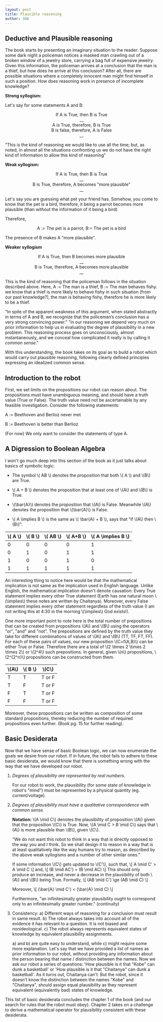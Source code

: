 ```yaml
---
layout: post
title: Plausible reasoning
author: 308
---
```


## Deductive and Plausible reasoning

The book starts by presenting an imaginary situation to the reader: Suppose some dark night a policeman notices a masked man crawling out of a broken window of a jewelry store, carrying a bag full of expensive jewelry. Given this information, the policeman arrives at a conclusion that the man is a thief, but how does he arrive at this conclusion? After all, there are possible situations where a completely innocent man might find himself in such a position. How does reasoning work in presence of incomplete knowledge?

**Strong syllogism:**

Let's say for some statements A and B:

<center>
    If A is True, then B is True
</center>

<center>
    __
</center>
<center>
    A is True, therefore, B is True
</center>
<center>
    B is false, therefore, A is False
</center>
<center>
    __
</center>


"This is the kind of reasoning we would like to use all the time; but, as noted, in almost all the situations confronting us we do not have the right kind of information to allow this kind of reasoning"

**Weak syllogism:**
<center>
    If A is True, then B is True
</center>

<center>
    __
</center>
<center>
    B is True, therefore, A becomes "more plausible"
</center>
<center>
    __
</center>

Let's say you are guessing what pet your friend has. Somehow, you come to know that the pet is a bird, therefore, it being a parrot becomes more plausible (than without the information of it being a bird)

Therefore,

<center>
    A := The pet is a parrot, B:= The pet is a bird 
</center>

The presence of B makes A "more plausible".

**Weaker syllogism**
<center>
    If A is True, then B becomes more plausible
</center>

<center>
    __
</center>
<center>
    B is True, therefore, A becomes more plausible
</center>
<center>
    __
</center>

This is the kind of reasoning that the policeman follows in the situation described above. Here, A := The man is a thief, B := The man behaves fishy. we know that a thief is more likely to behave fishy in such situation (from our past knowledge?), the man is behaving fishy, therefore he is more likely to be a thief.

"In spite of the apparent weakness of this argument, when stated abstractly in terms of A and B, we recognize that the policeman’s conclusion has a very strong convincing power." "in our reasoning we depend very much on prior information to help us in evaluating the degree of plausibility in a new problem. This reasoning process goes on unconsciously, almost instantaneously, and we conceal how complicated it really is by calling it *common sense*."

With this understanding, the book takes on its goal as to build a robot which would carry out plausible reasoning, following clearly defined principles expressing an idealized common sense.

## Introduction to the robot

First, we set limits on the propositions our robot can reason about. The propositions must have unambiguous meaning, and should have a truth value (True or False). The truth value need not be ascertainable by any feasible investigation. Consider the following statements:

A := Beethoven and Berlioz never met

B := Beethoven is better than Berlioz

(For now) We only want to consider the statements of type A.

## A Digression to Boolean Algebra 

I won't go much deep into this section of the book as it just talks about basics of symbolic logic:

- The symbol \\( AB \\) denotes the proposition that both \\( A \\) and \\(B\\) are True.

- \\( A + B \\) denotes the proposition that at least one of \\(A\\) and \\(B\\) is True.

- \\(\bar{A}\\) denotes the proposition that \\(A\\) is False. Meanwhile \\(A\\) denotes the proposition that \\(\bar{A}\\) is False.

- \\( A \implies B \\) is the same as \\( \bar{A} + B \\), says that "if \\(A\\) then \\(B\\)".

| \\( A \\) | \\( B \\) | \\( AB \\) | \\( A+B \\) | \\( A \implies B \\) |
|-----------|-----------|------------|-------------|----------------------|
| 0         | 0         | 0          | 0           | 1                    |
| 0         | 1         | 0          | 1           | 1                    |
| 1         | 0         | 0          | 1           | 0                    |
| 1         | 1         | 1          | 1           | 1                    |

An interesting thing to notice here would be that the mathematical implication is not same as the implication used in English language. Unlike English, the mathematical implication doesn't denote causation: Every True statement implies every other True statement (Earth has one natural moon \\(\implies\\) these notes are written by Chaitanya). Moreover, every False statement implies every other statement regardless of the truth value (I am not writing this at 4:30 in the morning \\(\implies\\) God exists!).

One more important point to note here is the total number of prepositions that can be created from propositions \\(A\\) and \\(B\\) using the operators "or", "and" and "not". The prepositions are defined by the truth value they take for different combinations of values of \\(A\\) and \\(B\\) (TT, TF, FT, FF). For each of these pairs of values, our new proposition \\(C=f(A,B)\\) can be either True or False. Therefore there are a total of \\(2 \times 2 \times 2 \times 2\\) or \\(2^4\\) such prepositions. In general, given \\(n\\) propositions, \\(2^{2^n}\\) propositions can be constructed from them.

| \\(A\\) | \\( B \\) | \\(C\\) |
|---------|-----------|---------|
| T       | T         | T or F  |
| T       | F         | T or F  |
| F       | T         | T or F  |
| F       | F         | T or F  |

Moreover, these propositions can be written as composition of some standard propositions, thereby reducing the number of required propositions even further. (Book pg. 15 for further reading).

## Basic Desiderata

Now that we have sense of basic Boolean logic, we can now enumerate the goals we desire from our robot. If in future, the robot fails to adhere to these basic desiderata, we would know that there is something wrong with the way that we have developed our robot.

1. *Degrees of plausibility are represented by real numbers.*
    
    For our robot to work, the plausibility (for some state of knowledge in robot's "mind") must be represented by a physical quantity (eg. current/voltage).
    
2. *Degrees of plausibility must have a qualitative correspondence with common sense.*

    **Notation:** \\(A \mid C\\) denotes the plausibility of proposition \\(A\\) given that the proposition \\(C\\) is True. Now, \\(A \mid C > B \mid C\\) says that \\(A\\) is more plausible than \\(B\\), given \\(C\\). 

    "We do not want this robot to think in a way that is directly opposed to the way you and I think. So we shall design it to reason in a way that is at least qualitatively like the way humans try to reason, as described by the above weak syllogisms and a number of other similar ones."
    
    If some information \\(C\\) gets updated to \\(C'\\), such that,
    \\[
        A \mid C' > A \mid C
    \\]
    and,
    \\[
        (B \mid AC') = (B \mid AC)
    \\]
    This should only produce an increase, and never a decrease in the plausibility of both \\(A\\) and \\(B\\) being True. Formally,
    \\[
        (AB \mid C') \ge (AB \mid C)
    \\]

    Moreover,
    \\[
        (\bar{A} \mid C') < (\bar{A} \mid C)
    \\]
    
    Furthermore, "an infinitesimally greater plausibility ought to correspond only to an infinitesimally greater number." (continuity)

3. Consistency:
    a) Different ways of reasoning for a conclusion must result in same result.
    b) The robot always takes into account all of the evidence it has relevant to a question. It is not biased and nonideological.
    c) The robot always represents equivalent states of knowledge by equivalent plausibility assignments.
    
    a) and b) are quite easy to understand, while c) might require some more explanation. Let's say that we have provided a list of names as prior information to our robot, without providing any information about the person bearing that name / distinction between the names. Now we ask our robot a series of questions: 'How plausible is it that "Kobe" can dunk a basketball' or 'How plausible is it that "Chaitanya" can dunk a basketball'. As it turns out, Chaitanya can't. But the robot, since it doesn't know the distinction between the names "Kobe" and "Chaitanya", should assign equal plausibility as they represent equivalent (equivalently bad) states of knowledge.
    

This list of basic desiderata concludes the chapter 1 of the book (and our search for rules that the robot must obey). Chapter 2 takes on a challenge to derive a mathematical operator for plausibility consistent with these desiderata. 